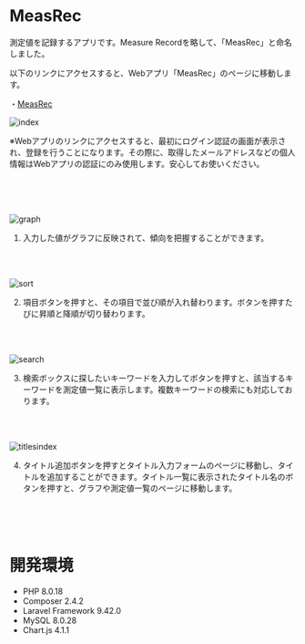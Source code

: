 # MeasRec

測定値を記録するアプリです。Measure Recordを略して、「MeasRec」と命名しました。

以下のリンクにアクセスすると、Webアプリ「MeasRec」のページに移動します。

・[MeasRec](http://measrec.s239.xrea.com/measrec.s239/)

![index](https://user-images.githubusercontent.com/97374588/211234314-d6f9548d-3bf2-47c0-8266-3825045ad941.jpeg)

※Webアプリのリンクにアクセスすると、最初にログイン認証の画面が表示され、登録を行うことになります。その際に、取得したメールアドレスなどの個人情報はWebアプリの認証にのみ使用します。安心してお使いください。

<br><br><br>

![graph](https://user-images.githubusercontent.com/97374588/211095784-1871a1c4-27fc-4177-b68b-9d787f7d6c12.gif)

1. 入力した値がグラフに反映されて、傾向を把握することができます。

<br><br>

![sort](https://user-images.githubusercontent.com/97374588/211095894-da887ad8-883e-4804-bbb0-616677d8a749.gif)

2. 項目ボタンを押すと、その項目で並び順が入れ替わります。ボタンを押すたびに昇順と降順が切り替わります。

<br><br>

![search](https://user-images.githubusercontent.com/97374588/211095938-f6796010-20e3-4de3-b7d0-3fc19eb22be6.gif)

3. 検索ボックスに探したいキーワードを入力してボタンを押すと、該当するキーワードを測定値一覧に表示します。複数キーワードの検索にも対応しております。

<br><br>

![titlesindex](https://user-images.githubusercontent.com/97374588/211095992-4424222f-a4bd-440f-b60c-e66251007c47.gif)

4. タイトル追加ボタンを押すとタイトル入力フォームのページに移動し、タイトルを追加することができます。タイトル一覧に表示されたタイトル名のボタンを押すと、グラフや測定値一覧のページに移動します。

<br><br><br>

# 開発環境
- PHP 8.0.18
- Composer 2.4.2
- Laravel Framework 9.42.0
- MySQL 8.0.28
- Chart.js 4.1.1
